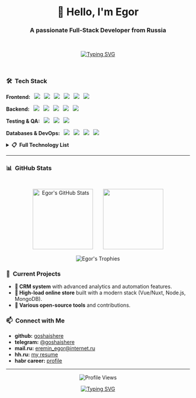 <h1 align="center">👋 Hello, I'm Egor</h1>
<h3 align="center">A passionate Full-Stack Developer from Russia</h3>

<br>
<p align="center">
  <a href="https://git.io/typing-svg"><img src="https://readme-typing-svg.demolab.com?font=Fira+Code&weight=600&size=22&pause=1000&color=1AF7C0&center=true&vCenter=true&width=435&lines=CRM+Systems;E-commerce+Solutions;Clean+Code+Enthusiast;Fronte;Backe;Full+Stack+Web+Deweloper;" alt="Typing SVG" /></a>
</p>
<br>

### 🛠️ &nbsp;Tech Stack

**Frontend:**
<img src="https://img.shields.io/badge/-JavaScript-F7DF1E?style=for-the-badge&logo=javascript&logoColor=black" style="margin-right: 7px; margin-left: 7px;" />
<img src="https://img.shields.io/badge/-TypeScript-3178C6?style=for-the-badge&logo=typescript&logoColor=white" style="margin-right: 7px;" />
<img src="https://img.shields.io/badge/-Vue.js-4FC08D?style=for-the-badge&logo=vue.js&logoColor=white" style="margin-right: 7px;" />
<img src="https://img.shields.io/badge/-React-61DAFB?style=for-the-badge&logo=react&logoColor=black" style="margin-right: 7px;" />
<img src="https://img.shields.io/badge/-Nuxt.js-00DC82?style=for-the-badge&logo=nuxt.js&logoColor=white" style="margin-right: 7px;" />
<img src="https://img.shields.io/badge/-Quasar-1976D2?style=for-the-badge&logo=quasar&logoColor=white" style="margin-right: 7px;" />

**Backend:**
<img src="https://img.shields.io/badge/-Node.js-339933?style=for-the-badge&logo=node.js&logoColor=white" style="margin-right: 7px; margin-left: 7px;" />
<img src="https://img.shields.io/badge/-Express.js-000000?style=for-the-badge&logo=express&logoColor=white" style="margin-right: 7px;" />
<img src="https://img.shields.io/badge/-Python-3776AB?style=for-the-badge&logo=python&logoColor=white" style="margin-right: 7px;" />
<img src="https://img.shields.io/badge/-Django-092E20?style=for-the-badge&logo=django&logoColor=white" style="margin-right: 7px;" />
<img src="https://img.shields.io/badge/-PHP-777BB4?style=for-the-badge&logo=php&logoColor=white" style="margin-right: 7px;" />

**Testing & QA:**
<img src="https://img.shields.io/badge/-Jest-C21325?style=for-the-badge&logo=jest&logoColor=white" style="margin-right: 7px; margin-left: 7px;" />
<img src="https://img.shields.io/badge/-Selenium-43B02A?style=for-the-badge&logo=selenium&logoColor=white" style="margin-right: 7px;" />
<img src="https://img.shields.io/badge/-Puppeteer-40B5A4?style=for-the-badge&logo=puppeteer&logoColor=white" style="margin-right: 7px;" />

**Databases & DevOps:**
<img src="https://img.shields.io/badge/-MongoDB-47A248?style=for-the-badge&logo=mongodb&logoColor=white" style="margin-right: 7px; margin-left: 7px;" />
<img src="https://img.shields.io/badge/-PostgreSQL-4169E1?style=for-the-badge&logo=postgresql&logoColor=white" style="margin-right: 7px;" />
<img src="https://img.shields.io/badge/-Docker-2496ED?style=for-the-badge&logo=docker&logoColor=white" style="margin-right: 7px;" />
<img src="https://img.shields.io/badge/-Git-F05032?style=for-the-badge&logo=git&logoColor=white" style="margin-right: 7px;" />

<details>
<summary><b>📋 &nbsp;Full Technology List</b></summary>
<br>

**More Frontend:**
<img src="https://img.shields.io/badge/-Vite-646CFF?style=flat-square&logo=vite&logoColor=white" style="margin-right: 7px; margin-left: 7px;" />
<img src="https://img.shields.io/badge/-Webpack-8DD6F9?style=flat-square&logo=webpack&logoColor=black" style="margin-right: 7px;" />
<img src="https://img.shields.io/badge/-Babel-F9DC3E?style=flat-square&logo=babel&logoColor=black" style="margin-right: 7px;" />
<img src="https://img.shields.io/badge/-Redux-764ABC?style=flat-square&logo=redux&logoColor=white" style="margin-right: 7px;" />
<img src="https://img.shields.io/badge/-Sass-CC6699?style=flat-square&logo=sass&logoColor=white" style="margin-right: 7px;" />
<img src="https://img.shields.io/badge/-Tailwind_CSS-38B2AC?style=flat-square&logo=tailwind-css&logoColor=white" style="margin-right: 7px;" />
<img src="https://img.shields.io/badge/-Bootstrap-7952B3?style=flat-square&logo=bootstrap&logoColor=white" style="margin-right: 7px;" />
<img src="https://img.shields.io/badge/-Chart.js-FF6384?style=flat-square&logo=chart.js&logoColor=white" style="margin-right: 7px;" />
<img src="https://img.shields.io/badge/-D3.js-F9A03C?style=flat-square&logo=d3.js&logoColor=white" style="margin-right: 7px;" />

**More Backend & Databases:**
<img src="https://img.shields.io/badge/-C++-00599C?style=flat-square&logo=c%2B%2B&logoColor=white" style="margin-right: 7px; margin-left: 7px;" />
<img src="https://img.shields.io/badge/-C%23-239120?style=flat-square&logo=c-sharp&logoColor=white" style="margin-right: 7px;" />
<img src="https://img.shields.io/badge/-MySQL-4479A1?style=flat-square&logo=mysql&logoColor=white" style="margin-right: 7px;" />
<img src="https://img.shields.io/badge/-SQLite-003B57?style=flat-square&logo=sqlite&logoColor=white" style="margin-right: 7px;" />
<img src="https://img.shields.io/badge/-MS_SQL_Server-CC2927?style=flat-square&logo=microsoft-sql-server&logoColor=white" style="margin-right: 7px;" />
<img src="https://img.shields.io/badge/-Firebase-FFCA28?style=flat-square&logo=firebase&logoColor=black" style="margin-right: 7px;" />

**More Tools:**
<img src="https://img.shields.io/badge/-Postman-FF6C37?style=flat-square&logo=postman&logoColor=white" style="margin-right: 7px; margin-left: 7px;" />
<img src="https://img.shields.io/badge/-Linux-FCC624?style=flat-square&logo=linux&logoColor=black" style="margin-right: 7px;" />
<img src="https://img.shields.io/badge/-Figma-F24E1E?style=flat-square&logo=figma&logoColor=white" style="margin-right: 7px;" />
<img src="https://img.shields.io/badge/-Illustrator-FF9A00?style=flat-square&logo=adobe-illustrator&logoColor=white" style="margin-right: 7px;" />
<img src="https://img.shields.io/badge/-Blender-F5792A?style=flat-square&logo=blender&logoColor=white" style="margin-right: 7px;" />

</details>

---

### 📊 &nbsp;GitHub Stats

<p align="center">
  <img src="https://github-readme-stats-sigma-five.vercel.app/api?username=goshaishere&show_icons=true&theme=default&hide_border=true&bg_color=ffffff&title_color=000000&icon_color=000000&text_color=000000" alt="Egor's GitHub Stats" height="165" style="margin-top: 25px;"/>
  <img src="https://github-readme-stats-sigma-five.vercel.app/api/top-langs/?username=goshaishere&layout=compact&theme=default&hide_border=true&bg_color=ffffff&title_color=000000&text_color=000000" height="165" style="margin-left: 25px;"/>
</p>

<div align="center">
  <img src="https://github-profile-trophy.vercel.app/?username=goshaishere&theme=flat&no-frame=false&column=6&margin-w=25&margin-h=25" alt="Egor's Trophies" />
</div>

### 🔭 &nbsp;Current Projects

- **🚀 CRM system** with advanced analytics and automation features.
- **🛒 High-load online store** built with a modern stack (Vue/Nuxt, Node.js, MongoDB).
- **🔧 Various open-source tools** and contributions.

### 📫 &nbsp;Connect with Me

- **github:** [goshaishere](https://github.com/goshaishere)  
- **telegram:** [@goshaishere](https://t.me/goshaishere)  
- **mail.ru:** [eremin_egor@internet.ru](mailto:eremin_egor@internet.ru)  
- **hh.ru:** [my resume](https://spb.hh.ru/resume/1e2d9d37ff09b992cd0039ed1f4f7537515862)  
- **habr career:** [profile](https://career.habr.com/goshaishere)

---

<p align="center">
  <img src="https://komarev.com/ghpvc/?username=goshaishere&style=flat-square&color=blue" alt="Profile Views" />
</p>

<p align="center">
  <a href="https://git.io/typing-svg"><img src="https://readme-typing-svg.demolab.com?font=Fira+Code&pause=1000&color=1AF7C0&center=true&vCenter=true&width=435&lines=Thanks+for+visiting!;Have+a+great+day!+%F0%9F%91%8B;Code+%3C3" alt="Typing SVG" /></a>
</p>
